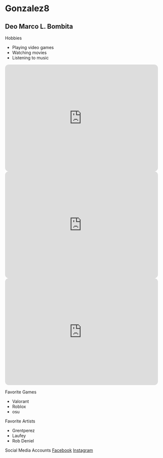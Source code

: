 # Gonzalez8
## Deo Marco L. Bombita
Hobbies
- Playing video games
- Watching movies
- Listening to music
<iframe style="border-radius:12px" src="https://open.spotify.com/embed/album/7HfLh4wPYNG2T4IrJhfciW?utm_source=generator" width="100%" height="352" frameBorder="0" allowfullscreen="" allow="autoplay; clipboard-write; encrypted-media; fullscreen; picture-in-picture" loading="lazy"></iframe>
<iframe style="border-radius:12px" src="https://open.spotify.com/embed/album/4SZko61aMnmgvNhfhgTuD3?utm_source=generator" width="100%" height="352" frameBorder="0" allowfullscreen="" allow="autoplay; clipboard-write; encrypted-media; fullscreen; picture-in-picture" loading="lazy"></iframe>
<iframe style="border-radius:12px" src="https://open.spotify.com/embed/album/0LAPQm2tSDLFDDpCfpw5DO?utm_source=generator" width="100%" height="352" frameBorder="0" allowfullscreen="" allow="autoplay; clipboard-write; encrypted-media; fullscreen; picture-in-picture" loading="lazy"></iframe>

Favorite Games
- Valorant
- Roblox
- osu

Favorite Artists
- Grentperez
- Laufey
- Rob Deniel

 Social Media Accounts
[Facebook](https://www.facebook.com)
[Instagram](https://www.instagram.com/deobombits)
